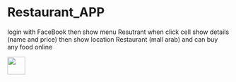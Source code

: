 # Restaurant_APP
login with FaceBook then show menu Resutrant when click cell show details (name and price) then show location Restaurant (mall arab) and can buy any food online 


<img src="/Users/hanykaram/Desktop/Restaurant/restaurant.gif" width="40" height="40" />

 
